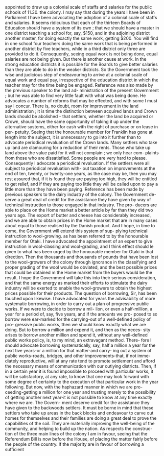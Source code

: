 appointed to draw up a colonial scale of staffs and salaries for the public schools of 11.30. the colony. I may say that during the years I have been in Parliament I have been advocating the adoption of a colonial scale of staffs and salaries. It seems ridiculous that each of the thirteen Boards of Education should have a system of its own ; that we should have a master in one district teaching a school for, say, $150, and in the adjoining district another master, for doing exactly the same work, getting $200. You will find in one school four teachers doing the same work that is being performed in another district by five teachers, while in a third district only three are provided to do it. Consequently, seeing equal work is not being done, equal salaries are not being given. But there is another cause at work. In the strong education districts it is possible for the Boards to give better salaries than they are able to do in the weaker districts. So the Government took the wise and judicious step of endeavouring to arrive at a colonial scale of equal work and equal pay, irrespective of the education district in which the teacher may for the time being be engaged. Reference was also made by the previous speaker to the land ad- ministration of the present Government ; but he was able to find very little fault with what was being done. He advocates a number of reforms that may be effected, and with some I must say I concur. There is, no doubt, room for improvement in the land administration ; it is time the distinction between acquired lands and Crown lands should be abolished - that settlers, whether the land be acquired or Crown, should have the same opportunity of taking it up under the alternative systems, either for cash with the right of purchase or on lease in per- petuity. Seeing that the honourable member for Franklin has gone at length into the subject, it is unnecessary to go into it further than to advocate periodical revaluation of the Crown lands. Many settlers who take up land are clamouring for a reduction of their rents. Those who take up land above the value paid for it will not complain ; we only hear com- plaints from those who are dissatisfied. Some people are very hard to please. Consequently I advocate a periodical revaluation. If the settlers were all subject to periodical revaluation with- out taxation on improvements at the end of ten, twenty, or twenty-one years, as the case may be, then you may rest assured that, if it is found they are paying too high, they will be entitled to get relief, and if they are paying too little they will be called upon to pay a little more than they have been paying. Reference has been made by previous speakers to the dairy industry of the colony. The Government de- serve a great deal of credit for the assistance they have given by way of technical instruction to those engaged in that industry. The pro- ducers are able to place on the Home market a better article by far than they did two years ago. The export of butter and cheese has considerably increased, and we are able to obtain prices in the Home market that are in many cases about equal to those realised by the Danish product. And I hope, in time to come, the Government will extend this system of sup- plying technical instruction to wool-growing. as has been referred to by the honourable member for Otaki. I have advocated the appointment of an expert to give instruction in wool-classing and wool-grading, and I think effect should le given to what has been urged by the honourable member for Otaki in that direction. Then the thousands and thousands of pounds that have been lost to the wool-growers of the colony through ignorance in the classifying and proper grading of the wool would be obviated, and the best possible prices that could be obtained m the Home market from the buyers would be the result. I hope the Government will take this into their serious consideration, and that the same energy as marked their efforts to stimulate the dairy industry will be exerted to enable the wool-growers to obtain the highest prices possible for their products. The question of borrowing, Sir, has been touched upon likewise. I have advocated for years the advisability of more systematic borrowing, in order to carry out a plan of progressive public works. If we were to decide to borrow a mil- lion, or even a half-million, a year for a period of, say, five years, and if the amounts we pro- posed to so borrow were ear-marked for the carrying-out of a well-defined policy of pro- gressive public works, then we should know exactly what we are doing. But to borrow a million and expend it, and then as the neces- sity arises to borrow another million and spend it, without any well-defined public works policy, is, to my mind, an extravagant method. There- fore I should advocate borrowing systematically, say, half a million a year for the next tive years-or a million for that matter-and carry- ing out a system of public works-roads, bridges, and other improvements-that, if not imme- diately reproductive, will at any rate tend to promote settlement and afford the necessary means of communication with our outlying districts. Then, if in a certain year it is found impossible to proceed with particular works, it will be satisfactory, at any rate, to know that one may look forward with some degree of certainty to the execution of that particular work in the year following. But now, with the haphazard manner in which we are pro- ceeding-getting a million for one year and trusting merely to the possibility of getting another next year-it is not possible to know at any time exactly where we are. The Govern- ment deserve credit for the assistance they have given to the backwoods settlers. It must be borne in mind that these settlers who take up areas in the back blocks and endeavour to carve out homes for themselves and their families are doing a great deal to prove the capabilities of the soil. They are materially improving the well-being of the community, and helping to build up the nation. As respects the construc- tion of the three main lines of the colony I am in favour, seeing that the Referendum Bill is now before the House, of placing the matter fairly before the people of the country. If the majority are in favour of borrowing a sufficient 
